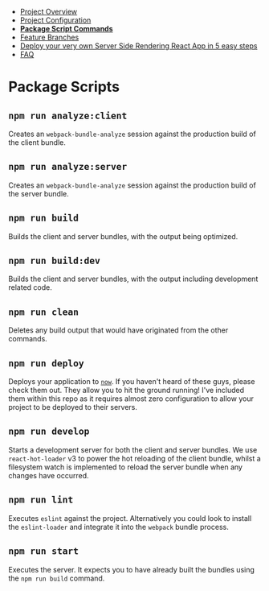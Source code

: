  - [Project Overview](/internal/docs/PROJECT_OVERVIEW.md)
 - [Project Configuration](/internal/docs/PROJECT_CONFIG.md)
 - __[Package Script Commands](/internal/docs/PKG_SCRIPTS.md)__
 - [Feature Branches](/internal/docs/FEATURE_BRANCHES.md)
 - [Deploy your very own Server Side Rendering React App in 5 easy steps](/internal/docs/DEPLOY_TO_NOW.md)
 - [FAQ](/internal/docs/FAQ.md)

# Package Scripts

## `npm run analyze:client`

Creates an `webpack-bundle-analyze` session against the production build of the client bundle.

## `npm run analyze:server`

Creates an `webpack-bundle-analyze` session against the production build of the server bundle.

## `npm run build`

Builds the client and server bundles, with the output being optimized.

## `npm run build:dev`

Builds the client and server bundles, with the output including development related code.

## `npm run clean`

Deletes any build output that would have originated from the other commands.

## `npm run deploy`

Deploys your application to [`now`](https://zeit.co/now). If you haven't heard of these guys, please check them out. They allow you to hit the ground running! I've included them within this repo as it requires almost zero configuration to allow your project to be deployed to their servers.

## `npm run develop`

Starts a development server for both the client and server bundles.  We use `react-hot-loader` v3 to power the hot reloading of the client bundle, whilst a filesystem watch is implemented to reload the server bundle when any changes have occurred.

## `npm run lint`

Executes `eslint` against the project. Alternatively you could look to install the `eslint-loader` and integrate it into the `webpack` bundle process.

## `npm run start`

Executes the server.  It expects you to have already built the bundles using the `npm run build` command.
